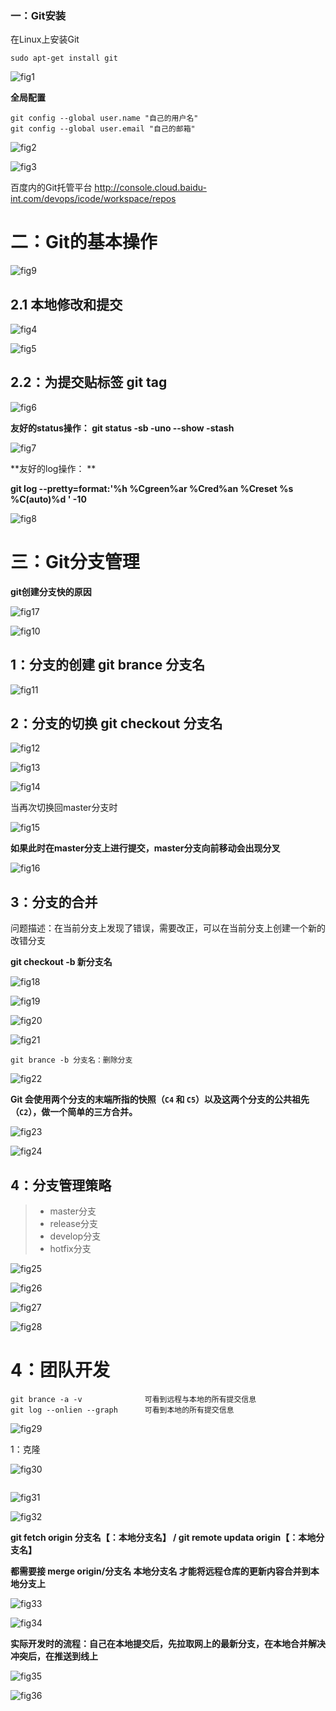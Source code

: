 ### 一：Git安装

在Linux上安装Git

```Linux
sudo apt-get install git
```

![fig1](../图片/fig1.png)

**全局配置**

```Linux
git config --global user.name "自己的用户名"
git config --global user.email "自己的邮箱"
```

![fig2](..\图片\fig2.png)

![fig3](..\图片\fig3.png)

百度内的Git托管平台  http://console.cloud.baidu-int.com/devops/icode/workspace/repos



# 二：Git的基本操作

![fig9](..\图片\fig9.png)

## 2.1 本地修改和提交

![fig4](..\图片\fig4.png)

![fig5](..\图片\fig5.png)

## 2.2：为提交贴标签 git tag

![fig6](..\图片\fig6.png)

**友好的status操作： git status -sb -uno --show -stash**

![fig7](..\图片\fig7.png)

**友好的log操作： **

**git log --pretty=format:'%h %Cgreen%ar %Cred%an %Creset  %s    %C(auto)%d '  -10**

![fig8](..\图片\fig8.png)





# 三：Git分支管理

**git创建分支快的原因**

![fig17](..\图片\fig17.png)

![fig10](..\图片\fig10.png)

## 1：分支的创建 git brance 分支名

![fig11](..\图片\fig11.png)

## 2：分支的切换 git checkout 分支名

![fig12](..\图片\fig12.png)

![fig13](..\图片\fig13.png)

![fig14](..\图片\fig14.png)

当再次切换回master分支时

![fig15](..\图片\fig15.png)

**如果此时在master分支上进行提交，master分支向前移动会出现分叉**

![fig16](..\图片\fig16.png)

## 3：分支的合并

问题描述：在当前分支上发现了错误，需要改正，可以在当前分支上创建一个新的改错分支

**git checkout -b 新分支名**

![fig18](..\图片\fig18.png)

![fig19](..\图片\fig19.png)

![fig20](..\图片\fig20.png)

![fig21](..\图片\fig21.png)

```Linux
git brance -b 分支名：删除分支
```

![fig22](..\图片\fig22.png)

**Git 会使用两个分支的末端所指的快照（`C4` 和 `C5`）以及这两个分支的公共祖先（`C2`），做一个简单的三方合并。**

![fig23](..\图片\fig23.png)

![fig24](..\图片\fig24.png)

## 4：分支管理策略

> * master分支
> * release分支
> * develop分支
> * hotfix分支

![fig25](..\图片\fig25.png)

![fig26](..\图片\fig26.png)

![fig27](..\图片\fig27.png)

![fig28](..\图片\fig28.png)



# 4：团队开发

```git
git brance -a -v              可看到远程与本地的所有提交信息
git log --onlien --graph      可看到本地的所有提交信息
```

![fig29](..\图片\fig29.png)

1：克隆

![fig30](..\图片\fig30.png)

```shell

```

![fig31](..\图片\fig31.png)

![fig32](..\图片\fig32.png)

**git fetch origin 分支名【：本地分支名】    /  git remote updata  origin【：本地分支名】** 

**都需要接   merge origin/分支名 本地分支名   才能将远程仓库的更新内容合并到本地分支上**

![fig33](..\图片\fig33.png)

![fig34](..\图片\fig34.png)

**实际开发时的流程：自己在本地提交后，先拉取网上的最新分支，在本地合并解决冲突后，在推送到线上**

![fig35](..\图片\fig35.png)

![fig36](..\图片\fig36.png)
